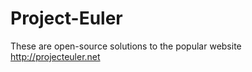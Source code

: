 Project-Euler
=============

These are open-source solutions to the popular website http://projecteuler.net
